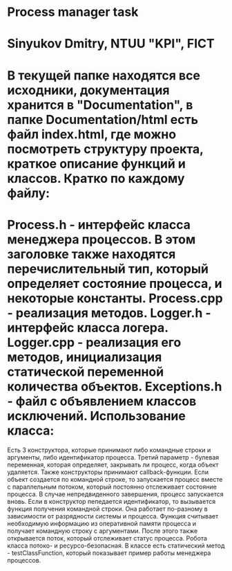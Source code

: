 Process manager task
=================================
Sinyukov Dmitry, NTUU "KPI", FICT
=================================

В текущей папке находятся все исходники, документация хранится в "Documentation", в папке Documentation/html есть файл index.html, где можно посмотреть структуру проекта, краткое описание функций и классов.
Кратко по каждому файлу:
=================================
Process.h - интерфейс класса менеджера процессов. В этом заголовке также находятся перечислительный тип, который определяет состояние процесса, и некоторые константы.
Process.cpp - реализация методов.
Logger.h - интерфейс класса логера.
Logger.cpp - реализация его методов, инициализация статической переменной количества объектов.
Exceptions.h - файл с объявлением классов исключений.
Использование класса:
=================================
Есть 3 конструктора, которые принимают либо командные строки и аргументы, либо идентификатор процесса. Третий параметр - булевая переменная, которая определяет, закрывать ли процесс, когда объект удаляется. Также конструкторы принимают callback-функции.
Если объект создается по командной строке, то запускается процесс вместе с параллельным потоком, который постоянно отслеживает состояние процесса. В случае непредвиденного завершения, процесс запускается вновь.
Если в конструктор пепедается идентификатор, то вызывается функция получения командной строки. Она работает по-разному в зависимости от разрядности системы и процесса. Функция считывает необходимую информацию из оперативной памяти процесса и получает командную строку с аргументами. После этого также открывается поток, который отслеживает статус процесса.
Робота класса потоко- и ресурсо-безопасная.
В классе есть статический метод - testClassFunction, который показывает пример работы менеджера процессов.
